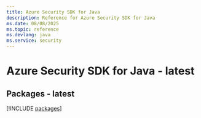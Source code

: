 ```yaml
---
title: Azure Security SDK for Java
description: Reference for Azure Security SDK for Java
ms.date: 08/08/2025
ms.topic: reference
ms.devlang: java
ms.service: security
---
```

# Azure Security SDK for Java - latest
## Packages - latest
[!INCLUDE [packages](security-index.md)]
